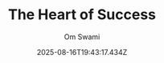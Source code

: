 ---
title: "The Heart of Success"
date: "2025-08-16T19:43:17.434Z"
author: "Om Swami"
read_year: "NO"
recommendation: '3'
url: /bookshelf/the-heart-of-success
---
